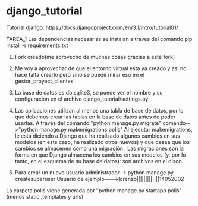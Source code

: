 # django_tutorial
Tutorial django: https://docs.djangoproject.com/en/3.1/intro/tutorial01/

TAREA_1
Las dependencias necesarias se instalan a traves del comando pip install -r requirements.txt
1. Fork creado(me aprovecho de muchas cosas gracias a este fork)
2. Me voy a aprovechar de que el entorno virtual esta ya creado y asi no hace falta crearlo pero sino se puede mirar eso en el 
gestor_proyect_clientes

3. La base de datos es db.sqlite3, se puede ver el nombre y su configuracion en el archivo django_tutorial/settings.py

4. Las aplicaciones utilizan al menos una tabla de base de datos, por lo que debemos crear las tablas en la base de datos antes de poder usarlas. A través del comando "python manage.py migrate"
        comando-->"python manage.py makemigrations polls"
        Al ejecutar makemigrations, le está diciendo a Django que ha realizado algunos cambios en sus modelos (en este caso, ha realizado otros nuevos) y que desea que los cambios se almacenen como una migración .
        Las migraciones son la forma en que Django almacena los cambios en sus modelos (y, por lo tanto, en el esquema de su base de datos): son archivos en el disco.
5. Para crear un nuevo usuario administrador--> python manage.py createsuperuser
            Usuario de ejemplo--->lorenzo|||||||||||||14052002

La carpeta polls viene generada por "python manage.py startapp polls"(menos static ,templates y urls)


